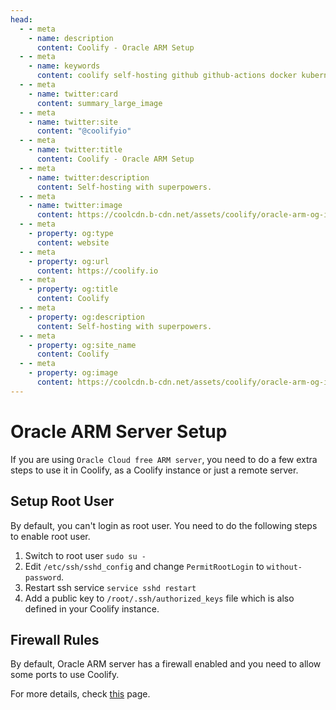 ```yaml
---
head:
  - - meta
    - name: description
      content: Coolify - Oracle ARM Setup
  - - meta
    - name: keywords
      content: coolify self-hosting github github-actions docker kubernetes vercel netlify heroku render digitalocean aws gcp azure oracle arm free
  - - meta
    - name: twitter:card
      content: summary_large_image
  - - meta
    - name: twitter:site
      content: "@coolifyio"
  - - meta
    - name: twitter:title
      content: Coolify - Oracle ARM Setup
  - - meta
    - name: twitter:description
      content: Self-hosting with superpowers.
  - - meta
    - name: twitter:image
      content: https://coolcdn.b-cdn.net/assets/coolify/oracle-arm-og-image.png
  - - meta
    - property: og:type
      content: website
  - - meta
    - property: og:url
      content: https://coolify.io
  - - meta
    - property: og:title
      content: Coolify
  - - meta
    - property: og:description
      content: Self-hosting with superpowers.
  - - meta
    - property: og:site_name
      content: Coolify
  - - meta
    - property: og:image
      content: https://coolcdn.b-cdn.net/assets/coolify/oracle-arm-og-image.png
---
```


# Oracle ARM Server Setup

If you are using `Oracle Cloud free ARM server`, you need to do a few extra steps to use it in Coolify, as a Coolify instance or just a remote server.

## Setup Root User
By default, you can't login as root user. You need to do the following steps to enable root user.

1. Switch to root user `sudo su -`
2. Edit `/etc/ssh/sshd_config` and change `PermitRootLogin` to `without-password`.
3. Restart ssh service `service sshd restart`
4. Add a public key to `/root/.ssh/authorized_keys` file which is also defined in your Coolify instance.

## Firewall Rules
By default, Oracle ARM server has a firewall enabled and you need to allow some ports to use Coolify.

For more details, check [this](../configuration.md#firewall) page.